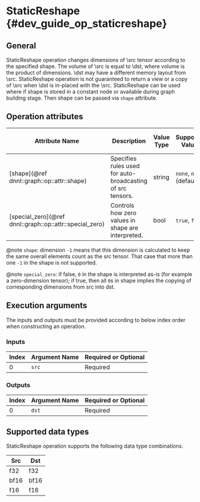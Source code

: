 # StaticReshape {#dev_guide_op_staticreshape}

## General

StaticReshape operation changes dimensions of \src tensor according to the
specified shape. The volume of \src is equal to \dst, where volume is the
product of dimensions. \dst may have a different memory layout from \src.
StaticReshape operation is not guaranteed to return a view or a copy of \src
when \dst is in-placed with the \src. StaticReshape can be used where if shape
is stored in a constant node or available during graph building stage. Then
shape can be passed via `shape` attribute.

## Operation attributes

Attribute Name | Description | Value Type |Supported Values | Required or Optional
-- | -- | --| --|--
[shape](@ref dnnl::graph::op::attr::shape) | Specifies rules used for auto-broadcasting of src tensors. |string |`none`, `numpy` (default)  | Required
[special_zero](@ref dnnl::graph::op::attr::special_zero) | Controls how zero values in shape are interpreted. |bool |`true`, `false` | Required

@note `shape`: dimension `-1` means that this dimension is calculated to keep
the same overall elements count as the src tensor. That case that more than
one `-1` in the shape is not supported.

@note `special_zero`: if false, `0` in the shape is interpreted as-is (for
example a zero-dimension tensor); if true, then all `0`s in shape implies the
copying of corresponding dimensions from src into dst.

## Execution arguments

The inputs and outputs must be provided according to below index order when
constructing an operation.

### Inputs

| Index | Argument Name | Required or Optional |
| ----- | ------------- | -------------------- |
| 0     | `src`       | Required             |

### Outputs

| Index | Argument Name | Required or Optional |
| ----- | ------------- | -------------------- |
| 0     | `dst`       | Required             |

## Supported data types

StaticReshape operation supports the following data type combinations.

| Src  | Dst |
| ---- | ------- |
| f32  | f32     |
| bf16 | bf16    |
| f16  | f16     |
